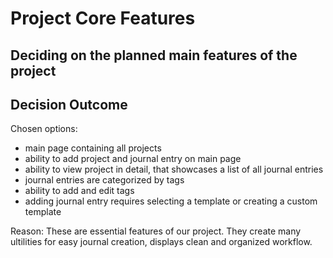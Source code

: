 # Project Core Features

## Deciding on the planned main features of the project

## Decision Outcome

Chosen options: 
* main page containing all projects
* ability to add project and journal entry on main page
* ability to view project in detail, that showcases a list of all journal entries
* journal entries are categorized by tags
* ability to add and edit tags
* adding journal entry requires selecting a template or creating a custom template

Reason: These are essential features of our project. They create many ultilities for easy journal creation, displays clean and organized workflow.